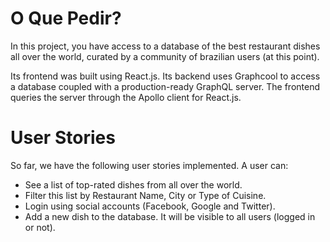 # O Que Pedir?

In this project, you have access to a database of the best restaurant dishes all over the world, curated by a community of brazilian users (at this point).

Its frontend was built using React.js. Its backend uses Graphcool to access a database coupled with a production-ready GraphQL server. The frontend queries the server through the Apollo client for React.js.

# User Stories
So far, we have the following user stories implemented. A user can:
 * See a list of top-rated dishes from all over the world.
 * Filter this list by Restaurant Name, City or Type of Cuisine.
 * Login using social accounts (Facebook, Google and Twitter).
 * Add a new dish to the database. It will be visible to all users (logged in or not).
